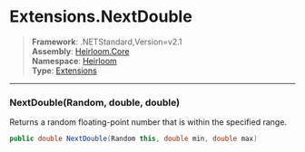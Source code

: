 # Extensions.NextDouble

> **Framework**: .NETStandard,Version=v2.1  
> **Assembly**: [Heirloom.Core][0]  
> **Namespace**: [Heirloom][0]  
> **Type**: [Extensions][1]  

--------------------------------------------------------------------------------

### NextDouble(Random, double, double)

Returns a random floating-point number that is within the specified range.

```cs
public double NextDouble(Random this, double min, double max)
```

[0]: ../Heirloom.Core.md
[1]: Heirloom.Extensions.md
